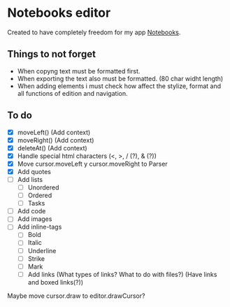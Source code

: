 # Notebooks editor

Created to have completely freedom for my app [Notebooks](https://github.com/amzamora/notebooks).

## Things to not forget

- When copyng text must be formatted first.
- When exporting the text also must be formatted. (80 char widht length)
- When adding elements i must check how affect the stylize, format and all functions of edition and navigation.

## To do

- [x] moveLeft() (Add context)
- [x] moveRight() (Add context)
- [x] deleteAt()  (Add context)
- [x] Handle special html characters  (<, >, / (?), & (?))
- [x] Move cursor.moveLeft y cursor.moveRight to Parser
- [x] Add quotes
- [ ] Add lists
    - [ ] Unordered
    - [ ] Ordered
    - [ ] Tasks
- [ ] Add code
- [ ] Add images
- [ ] Add inline-tags
    - [ ] Bold
    - [ ] Italic
    - [ ] Underline
    - [ ] Strike
    - [ ] Mark
    - [ ] Add links (What types of links? What to do with files?) (Have links and boxed links(?))

Maybe move cursor.draw to editor.drawCursor?
